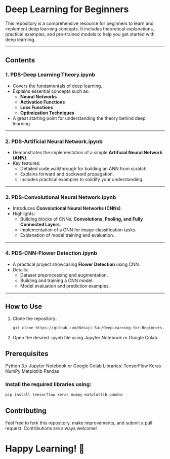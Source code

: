 # **Deep Learning for Beginners**

This repository is a comprehensive resource for beginners to learn and implement deep learning concepts. It includes theoretical explanations, practical examples, and pre-trained models to help you get started with deep learning.

---

## **Contents**

### **1. PDS-Deep Learning Theory.ipynb**
- Covers the fundamentals of deep learning.
- Explains essential concepts such as:
  - **Neural Networks**
  - **Activation Functions**
  - **Loss Functions**
  - **Optimization Techniques**  
- A great starting point for understanding the theory behind deep learning.

---

### **2. PDS-Artificial Neural Network.ipynb**
- Demonstrates the implementation of a simple **Artificial Neural Network (ANN)**.
- Key features:
  - Detailed code walkthrough for building an ANN from scratch.
  - Explains forward and backward propagation.
  - Includes practical examples to solidify your understanding.

---

### **3. PDS-Convolutional Neural Network.ipynb**
- Introduces **Convolutional Neural Networks (CNNs)**.
- Highlights:
  - Building blocks of CNNs: **Convolutions, Pooling, and Fully Connected Layers**.
  - Implementation of a CNN for image classification tasks.
  - Explanation of model training and evaluation.

---

### **4. PDS-CNN-Flower Detection.ipynb**
- A practical project showcasing **Flower Detection** using CNN.
- Details:
  - Dataset preprocessing and augmentation.
  - Building and training a CNN model.
  - Model evaluation and prediction examples.

---

## **How to Use**
1. Clone the repository:
   ```bash
   git clone https://github.com/Netaji-Sai/DeepLearning-for-Beginners.git
2. Open the desired .ipynb file using Jupyter Notebook or Google Colab.


## Prerequisites
Python 3.x
Jupyter Notebook or Google Colab
Libraries:
TensorFlow
Keras
NumPy
Matplotlib
Pandas
### Install the required libraries using:

  ```bash
  pip install tensorflow keras numpy matplotlib pandas
```

## Contributing
Feel free to fork this repository, make improvements, and submit a pull request. Contributions are always welcome!

# Happy Learning! 🚀
